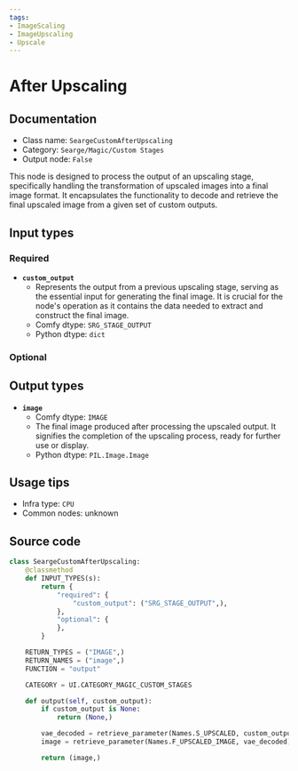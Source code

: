 ```yaml
---
tags:
- ImageScaling
- ImageUpscaling
- Upscale
---
```


# After Upscaling
## Documentation
- Class name: `SeargeCustomAfterUpscaling`
- Category: `Searge/Magic/Custom Stages`
- Output node: `False`

This node is designed to process the output of an upscaling stage, specifically handling the transformation of upscaled images into a final image format. It encapsulates the functionality to decode and retrieve the final upscaled image from a given set of custom outputs.
## Input types
### Required
- **`custom_output`**
    - Represents the output from a previous upscaling stage, serving as the essential input for generating the final image. It is crucial for the node's operation as it contains the data needed to extract and construct the final image.
    - Comfy dtype: `SRG_STAGE_OUTPUT`
    - Python dtype: `dict`
### Optional
## Output types
- **`image`**
    - Comfy dtype: `IMAGE`
    - The final image produced after processing the upscaled output. It signifies the completion of the upscaling process, ready for further use or display.
    - Python dtype: `PIL.Image.Image`
## Usage tips
- Infra type: `CPU`
- Common nodes: unknown


## Source code
```python
class SeargeCustomAfterUpscaling:
    @classmethod
    def INPUT_TYPES(s):
        return {
            "required": {
                "custom_output": ("SRG_STAGE_OUTPUT",),
            },
            "optional": {
            },
        }

    RETURN_TYPES = ("IMAGE",)
    RETURN_NAMES = ("image",)
    FUNCTION = "output"

    CATEGORY = UI.CATEGORY_MAGIC_CUSTOM_STAGES

    def output(self, custom_output):
        if custom_output is None:
            return (None,)

        vae_decoded = retrieve_parameter(Names.S_UPSCALED, custom_output)
        image = retrieve_parameter(Names.F_UPSCALED_IMAGE, vae_decoded)

        return (image,)

```
